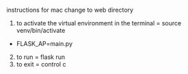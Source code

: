 instructions for mac
change to web directory
1. to activate the virtual environment in the terminal = source venv/bin/activate
 - FLASK_AP=main.py
2. to run = flask run
3. to exit = control c